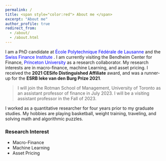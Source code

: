 ```yaml
---
permalink: /
title: <span style="color:red"> About me </span>
excerpt: "About me"
author_profile: true
redirect_from:
  - /about/
  - /about.html
---
```


I am a PhD candidate at <span style="color:blue">École Polytechnique Fédérale de Lausanne </span>  and the <span style="color:blue"> Swiss Finance Institute </span>. I am currently visiting the Bendheim Center for Finance, <span style="color:blue"> Princeton University </span>as a research collaborator. My research interests are in macro-finance, machine Learning, and asset pricing. I received the **2021 CESifo Distinguished Affiliate** award, and was a runner-up for the **ESRB Ieke van den Burg Prize 2021**.

> I will join the Rotman School of Management, University of Toronto as an assistant professor of finance in July 2023. I will be a visiting assistant professor in the Fall of 2023. 

I worked as a quantitative researcher for four years prior to my graduate studies. My hobbies are playing basketball, weight training, traveling, and solving math and algorithmic puzzles.

### Research Interest
* Macro-Finance
* Machine Learning
* Asset Pricing
